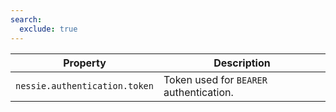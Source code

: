 ```yaml
---
search:
  exclude: true
---
```

<!--start-->

| Property | Description |
|----------|-------------|
| `nessie.authentication.token` | Token used for `BEARER` authentication.   |
